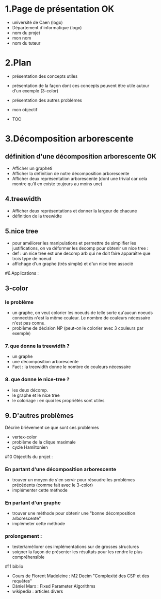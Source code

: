 # 1.Page de présentation OK

* université de Caen (logo)
* Département d'informatique (logo)
* nom du projet
* mon nom
* nom du tuteur



# 2.Plan
* présentation des concepts utiles 
* présentation de la façon dont ces concepts peuvent être utile autour d'un exemple (3-color)
* présentation des autres problèmes
* mon objectif

* TOC


# 3.Décomposition arborescente
## définition d'une décomposition arborescente OK
* Afficher un grapheti
* Afficher la définition de notre décomposition arborescente
* Afficher deux représentation arborescente (dont une trivial car cela montre qu'il en existe toujours au moins une)


## 4.treewidth

* Afficher deux représentations et donner la largeur de chacune
* définition de la treewidte


## 5.nice tree

* pour améliorer les manipulations et permettre de simplifier les justifications, on va déformer les decomp pour obtenir un nice tree :
* def : un nice tree est une decomp arb qui ne doit faire apparaître que trois type de noeud
* affichage d'un graphe (très simple) et d'un nice tree associé

#6.Applications :
## 3-color
### le problème
* un graphe, on veut colorier les noeuds de telle sorte qu'aucun noeuds connectés n'est la même couleur. Le nombre de couleurs nécessaire n'est pas connu.
* problème de décision NP (peut-on le colorier avec 3 couleurs par exemple)
### 7. que donne la treewidth ?
* un graphe
* une décomposition arborescente
* Fact : la treewidth donne le nombre de couleurs nécessaire

### 8. que donne le nice-tree ?
* les deux décomp.
* le graphe et le nice tree
* le coloriage : en quoi les propriétés sont utiles


## 9. D'autres problèmes

Décrire brièvement ce que sont ces problèmes
* vertex-color
* problème de la clique maximale
* cycle Hamiltonien

#10 Objectifs du projet : 


### En partant d'une décomposition arborescente
* trouver un moyen de s'en servir pour résoudre les problèmes précédents (comme fait avec le 3-color)
* implémenter cette méthode
### En partant d'un graphe
* trouver une méthode pour obtenir une "bonne décomposition arborescente"
* implémeter cette méthode
### prolongement :
* tester/améliorer ces implémentations sur de grosses structures
* soigner la façon de présenter les résultats pour les rendre le plus compréhensible 

#11 biblio


* Cours de Florent Madeleine : M2 Decim "Complexité des CSP et des requêtes"
* Dániel Marx : Fixed Parameter Algorithms 
* wikipedia : articles divers